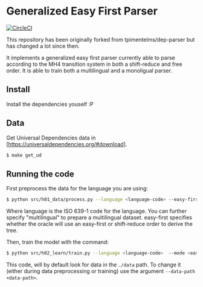 # Generalized Easy First Parser

[![CircleCI](https://circleci.com/gh/tpimentelms/dep-parser.svg?style=svg&circle-token=e282f0a5450b745a18358ad5b01ae8b1f0f9b02d)](https://circleci.com/gh/tpimentelms/dep-parser)

This repository has been originally forked from tpimentelms/dep-parser but has changed a lot since then. 

It implements a generalized easy first parser currently able to parse according to the MH4 transition system in both a shift-reduce and free order.
It is able to train both a multilingual and a monoligual parser.

## Install

Install the dependencies youself :P

## Data

Get Universal Dependencies data in [https://universaldependencies.org/#download].
```bash
$ make get_ud
```

## Running the code

First preprocess the data for the language you are using:
```bash
$ python src/h01_data/process.py --language <language-code> --easy-first <True/False>
```
Where language is the ISO 639-1 code for the language. You can further specify "multilingual" to prepare a multilingual dataset. easy-first specifies whether the oracle will use an easy-first or shift-reduce order to derive the tree.


Then, train the model with the command:
```bash
$ python src/h02_learn/train.py --language <language-code>  --mode <easy-first/shift-reduce>
```

This code, will by default look for data in the `./data` path. To change it (either during data preprocessing or training) use the argument `--data-path <data-path>`.


